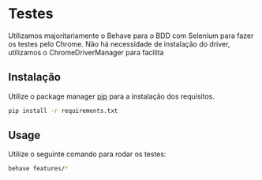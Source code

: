 # Testes
Utilizamos majoritariamente o Behave para o BDD com Selenium para fazer os testes pelo Chrome. Não há necessidade de instalação do driver, utilizamos o ChromeDriverManager para facilita


## Instalação

Utilize o package manager [pip](https://pip.pypa.io/en/stable/) para a instalação dos requisitos.

```bash
pip install -r requirements.txt
```

## Usage
Utilize o seguinte comando para rodar os testes:
```bash
behave features/*
```
